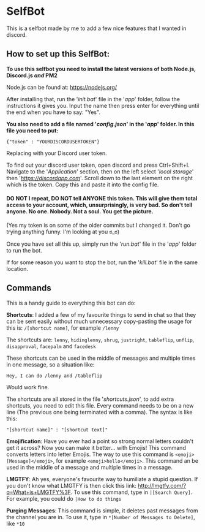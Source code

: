 # SelfBot


This is a selfbot made by me to add a few nice features that I wanted in discord.

## How to set up this SelfBot:

**To use this selfbot you need to install the latest versions of both Node.js, Discord.js *and* PM2**

Node.js can be found at:
https://nodejs.org/

After installing that, run the '*init.bat*' file in the '*app*' folder, follow the instructions it gives you. Input the name then press enter for everything until the end when you have to say: "Yes".

**You also need to add a file named '*config.json*' in the '*app*' folder. In this file you need to put:**

`{"token" : "YOURDISCORDUSERTOKEN"}`

Replacing with your Discord user token.

To find out your discord user token, open discord and press Ctrl+Shift+I. Navigate to the '*Application*' section, then on the left select '*local storage*' then '*https://discordapp.com*'. Scroll down to the last element on the right which is the token. Copy this and paste it into the config file.

#### DO NOT I repeat, **DO NOT** tell **ANYONE** this token. This will give them total access to your account, which, unsurprisingly, is very bad. So don't tell anyone. No one. Nobody. Not a soul. You get the picture.

(Yes my token is on some of the older commits but I changed it. Don't go trying anything funny. I'm looking at you ಠ_ಠ)

Once you have set all this up, simply run the '*run.bat*' file in the '*app*' folder to run the bot.

If for some reason you want to stop the bot, run the '*kill.bat*' file in the same location.

## Commands

This is a handy guide to everything this bot can do:

**Shortcuts**: I added a few of my favourite things to send in chat so that they can be sent easily without much unnecessary copy-pasting the usage for this is: `/[shortcut name]`, for example `/lenny`

The shortcuts are:
  `lenny`,
  `hidinglenny`,
  `shrug`,
  `justright`,
  `tableflip`,
  `unflip`,
  `disapproval`,
  `facepalm` and
  `facedesk`

These shortcuts can be used in the middle of messages and multiple times in one message, so a situation like:

`Hey, I can do /lenny and /tableflip`

Would work fine.

The shortcuts are all stored in the file '*shortcuts.json*', to add extra shortcuts, you need to edit this file. Every command needs to be on a new line (The previous one being terminated with a comma). The syntax is like this:

`"[shortcut name]" : "[shortcut text]"`


**Emojification**: Have you ever had a point so strong normal letters couldn't get it across? Now you can make it better... with Emojis! This command converts letters into letter Emojis. The way to use this command is `<emoji>[Message]</emoji>`, for example `<emoji>hello</emoji>`. This command an be used in the middle of a message and multiple times in a message.

**LMGTFY**: Ah yes, everyone's favourite way to humiliate a stupid question. If you don't know what LMGTFY is then click this link: http://lmgtfy.com/?q=What+is+LMGTFY%3F. To use this command, type in `|[Search Query]`. For example, you could do `|How to do things`

**Purging Messages**: This command is simple, it deletes past messages from the channel you are in. To use it, type in `*[Number of Messages to Delete]`, like `*10`
